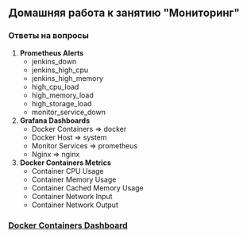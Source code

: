 ## **Домашняя работа к занятию "Мониторинг"**

### Ответы на вопросы
   1. **Prometheus Alerts**
      * jenkins_down
      * jenkins_high_cpu
      * jenkins_high_memory
      * high_cpu_load
      * high_memory_load
      * high_storage_load
      * monitor_service_down
   2. **Grafana Dashboards**
      * Docker Containers => docker 
      * Docker Host => system
      * Monitor Services => prometheus
      * Nginx => nginx
   3. **Docker Containers Metrics**
      * Container CPU Usage
      * Container Memory Usage
      * Container Cached Memory Usage
      * Container Network Input
      * Container Network Output
### [Docker Containers Dashboard](screen_01.jpg)